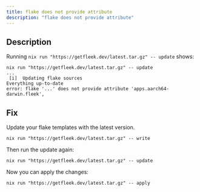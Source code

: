 ```yaml
---
title: flake does not provide attribute
description: "flake does not provide attribute"
---
```


## Description

Running `nix run "https://getfleek.dev/latest.tar.gz" -- update` shows:

```
nix run "https://getfleek.dev/latest.tar.gz" -- update
...
 [i]  Updating flake sources
Everything up-to-date
error: flake '...' does not provide attribute 'apps.aarch64-darwin.fleek', 
```

## Fix

Update your flake templates with the latest version.

```
nix run "https://getfleek.dev/latest.tar.gz" -- write
```

Then run the update again:

```
nix run "https://getfleek.dev/latest.tar.gz" -- update
```

Now you can apply the changes:

```
nix run "https://getfleek.dev/latest.tar.gz" -- apply
```